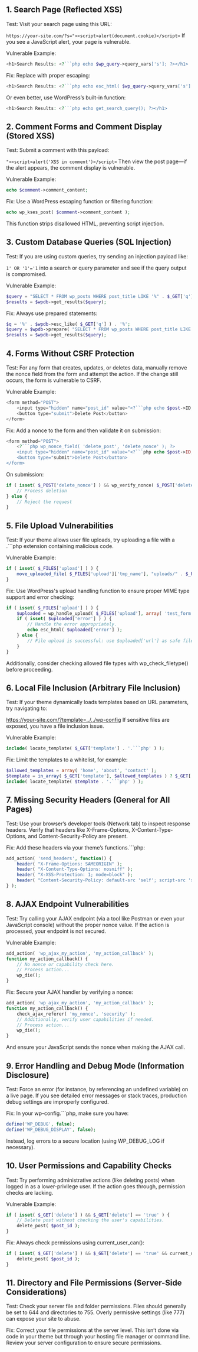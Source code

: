 ## 1. Search Page (Reflected XSS)
Test: Visit your search page using this URL:

`https://your-site.com/?s="><script>alert(document.cookie)</script>`
If you see a JavaScript alert, your page is vulnerable.

Vulnerable Example:

```php
<h1>Search Results: <?```php echo $wp_query->query_vars['s']; ?></h1>
```
Fix: Replace with proper escaping:

```php
<h1>Search Results: <?```php echo esc_html( $wp_query->query_vars['s'] ); ?></h1>
```
Or even better, use WordPress’s built-in function:


```php
<h1>Search Results: <?```php echo get_search_query(); ?></h1>
```

## 2. Comment Forms and Comment Display (Stored XSS)
Test: Submit a comment with this payload:

```"><script>alert('XSS in comment')</script>```
Then view the post page—if the alert appears, the comment display is vulnerable.

Vulnerable Example:

```php
echo $comment->comment_content;
```
Fix: Use a WordPress escaping function or filtering function:

```php
echo wp_kses_post( $comment->comment_content );
```
This function strips disallowed HTML, preventing script injection.

## 3. Custom Database Queries (SQL Injection)
Test: If you are using custom queries, try sending an injection payload like:

```1' OR '1'='1```
into a search or query parameter and see if the query output is compromised.

Vulnerable Example:

```php
$query = "SELECT * FROM wp_posts WHERE post_title LIKE '%" . $_GET['q'] . "%'";
$results = $wpdb->get_results($query);
```
Fix: Always use prepared statements:

```php
$q = '%' . $wpdb->esc_like( $_GET['q'] ) . '%';
$query = $wpdb->prepare( "SELECT * FROM wp_posts WHERE post_title LIKE %s", $q );
$results = $wpdb->get_results($query);
```

## 4. Forms Without CSRF Protection
Test: For any form that creates, updates, or deletes data, manually remove the nonce field from the form and attempt the action. If the change still occurs, the form is vulnerable to CSRF.

Vulnerable Example:

```php
<form method="POST">
    <input type="hidden" name="post_id" value="<?```php echo $post->ID; ?>">
    <button type="submit">Delete Post</button>
</form>
```
Fix: Add a nonce to the form and then validate it on submission:


```php
<form method="POST">
    <?```php wp_nonce_field( 'delete_post', 'delete_nonce' ); ?>
    <input type="hidden" name="post_id" value="<?```php echo $post->ID; ?>">
    <button type="submit">Delete Post</button>
</form>
```
On submission:

```php
if ( isset( $_POST['delete_nonce'] ) && wp_verify_nonce( $_POST['delete_nonce'], 'delete_post' ) ) {
    // Process deletion
} else {
    // Reject the request
}
```

## 5. File Upload Vulnerabilities
Test: If your theme allows user file uploads, try uploading a file with a .```php extension containing malicious code.

Vulnerable Example:

```php
if ( isset( $_FILES['upload'] ) ) {
    move_uploaded_file( $_FILES['upload']['tmp_name'], "uploads/" . $_FILES['upload']['name'] );
}
```

Fix: Use WordPress's upload handling function to ensure proper MIME type support and error checking:

```php
if ( isset( $_FILES['upload'] ) ) {
    $uploaded = wp_handle_upload( $_FILES['upload'], array( 'test_form' => false ) );
    if ( isset( $uploaded['error'] ) ) {
        // Handle the error appropriately.
        echo esc_html( $uploaded['error'] );
    } else {
        // File upload is successful: use $uploaded['url'] as safe file reference.
    }
}
```

Additionally, consider checking allowed file types with wp_check_filetype() before proceeding.

## 6. Local File Inclusion (Arbitrary File Inclusion)
Test: If your theme dynamically loads templates based on URL parameters, try navigating to:

https://your-site.com/?template=../../wp-config
If sensitive files are exposed, you have a file inclusion issue.

Vulnerable Example:

```php
include( locate_template( $_GET['template'] . '.```php' ) );
```
Fix: Limit the templates to a whitelist, for example:

```php
$allowed_templates = array( 'home', 'about', 'contact' );
$template = in_array( $_GET['template'], $allowed_templates ) ? $_GET['template'] : 'default';
include( locate_template( $template . '.```php' ) );
```

## 7. Missing Security Headers (General for All Pages)
Test: Use your browser’s developer tools (Network tab) to inspect response headers. Verify that headers like X-Frame-Options, X-Content-Type-Options, and Content-Security-Policy are present.

Fix: Add these headers via your theme’s functions.```php:

```php
add_action( 'send_headers', function() {
    header( "X-Frame-Options: SAMEORIGIN" );
    header( "X-Content-Type-Options: nosniff" );
    header( "X-XSS-Protection: 1; mode=block" );
    header( "Content-Security-Policy: default-src 'self'; script-src 'self' 'unsafe-inline'; style-src 'self' 'unsafe-inline';" );
} );
```

## 8. AJAX Endpoint Vulnerabilities
Test: Try calling your AJAX endpoint (via a tool like Postman or even your JavaScript console) without the proper nonce value. If the action is processed, your endpoint is not secured.

Vulnerable Example:

```php
add_action( 'wp_ajax_my_action', 'my_action_callback' );
function my_action_callback() {
    // No nonce or capability check here.
    // Process action...
    wp_die();
}
```

Fix: Secure your AJAX handler by verifying a nonce:

```php
add_action( 'wp_ajax_my_action', 'my_action_callback' );
function my_action_callback() {
    check_ajax_referer( 'my_nonce', 'security' );
    // Additionally, verify user capabilities if needed.
    // Process action...
    wp_die();
}
```

And ensure your JavaScript sends the nonce when making the AJAX call.

## 9. Error Handling and Debug Mode (Information Disclosure)
Test: Force an error (for instance, by referencing an undefined variable) on a live page. If you see detailed error messages or stack traces, production debug settings are improperly configured.

Fix: In your wp-config.```php, make sure you have:

```php
define('WP_DEBUG', false);
define('WP_DEBUG_DISPLAY', false);
```

Instead, log errors to a secure location (using WP_DEBUG_LOG if necessary).

## 10. User Permissions and Capability Checks
Test: Try performing administrative actions (like deleting posts) when logged in as a lower-privilege user. If the action goes through, permission checks are lacking.

Vulnerable Example:

```php
if ( isset( $_GET['delete'] ) && $_GET['delete'] == 'true' ) {
    // Delete post without checking the user's capabilities.
    delete_post( $post_id );
}
```

Fix: Always check permissions using current_user_can():

```php
if ( isset( $_GET['delete'] ) && $_GET['delete'] == 'true' && current_user_can( 'delete_post', $post_id ) ) {
    delete_post( $post_id );
}
```

## 11. Directory and File Permissions (Server-Side Considerations)
Test: Check your server file and folder permissions. Files should generally be set to 644 and directories to 755. Overly permissive settings (like 777) can expose your site to abuse.

Fix: Correct your file permissions at the server level. This isn’t done via code in your theme but through your hosting file manager or command line. Review your server configuration to ensure secure permissions.
